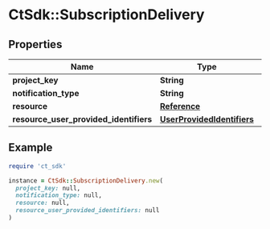# CtSdk::SubscriptionDelivery

## Properties

| Name | Type | Description | Notes |
| ---- | ---- | ----------- | ----- |
| **project_key** | **String** |  |  |
| **notification_type** | **String** |  |  |
| **resource** | [**Reference**](Reference.md) |  |  |
| **resource_user_provided_identifiers** | [**UserProvidedIdentifiers**](UserProvidedIdentifiers.md) |  | [optional] |

## Example

```ruby
require 'ct_sdk'

instance = CtSdk::SubscriptionDelivery.new(
  project_key: null,
  notification_type: null,
  resource: null,
  resource_user_provided_identifiers: null
)
```

